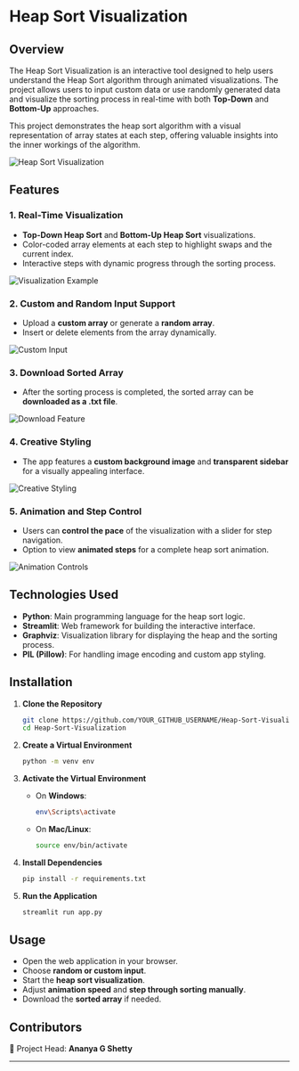 # Heap Sort Visualization

## Overview
The Heap Sort Visualization is an interactive tool designed to help users understand the Heap Sort algorithm through animated visualizations. The project allows users to input custom data or use randomly generated data and visualize the sorting process in real-time with both **Top-Down** and **Bottom-Up** approaches.

This project demonstrates the heap sort algorithm with a visual representation of array states at each step, offering valuable insights into the inner workings of the algorithm.

![Heap Sort Visualization](https://github.com/user-attachments/assets/YOUR_IMAGE_URL_HERE)

## Features

### 1. Real-Time Visualization
- **Top-Down Heap Sort** and **Bottom-Up Heap Sort** visualizations.
- Color-coded array elements at each step to highlight swaps and the current index.
- Interactive steps with dynamic progress through the sorting process.

![Visualization Example](screenshots/home.png)

### 2. Custom and Random Input Support
- Upload a **custom array** or generate a **random array**.
- Insert or delete elements from the array dynamically.

![Custom Input](screenshots/input.png)

### 3. Download Sorted Array
- After the sorting process is completed, the sorted array can be **downloaded as a .txt file**.

![Download Feature](screenshots/sortedarray.png)

### 4. Creative Styling
- The app features a **custom background image** and **transparent sidebar** for a visually appealing interface.

![Creative Styling](screenshots/stepcontro.png)

### 5. Animation and Step Control
- Users can **control the pace** of the visualization with a slider for step navigation.
- Option to view **animated steps** for a complete heap sort animation.

![Animation Controls](screenshots/styling.png)

## Technologies Used
- **Python**: Main programming language for the heap sort logic.
- **Streamlit**: Web framework for building the interactive interface.
- **Graphviz**: Visualization library for displaying the heap and the sorting process.
- **PIL (Pillow)**: For handling image encoding and custom app styling.

## Installation

1. **Clone the Repository**
   ```sh
   git clone https://github.com/YOUR_GITHUB_USERNAME/Heap-Sort-Visualization.git
   cd Heap-Sort-Visualization
   ```

2. **Create a Virtual Environment**
   ```sh
   python -m venv env
   ```

3. **Activate the Virtual Environment**
   - On **Windows**:
     ```sh
     env\Scripts\activate
     ```
   - On **Mac/Linux**:
     ```sh
     source env/bin/activate
     ```

4. **Install Dependencies**
   ```sh
   pip install -r requirements.txt
   ```

5. **Run the Application**
   ```sh
   streamlit run app.py
   ```

## Usage
- Open the web application in your browser.
- Choose **random or custom input**.
- Start the **heap sort visualization**.
- Adjust **animation speed** and **step through sorting manually**.
- Download the **sorted array** if needed.

## Contributors
🚀 Project Head: **Ananya G Shetty**

---

